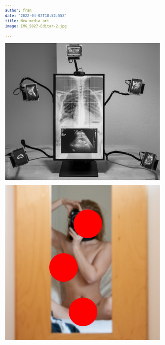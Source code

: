 ```yaml
---
author: fran
date: "2022-04-02T18:52:55Z"
title: New media art
image: IMG_5027-Editar-2.jpg

---
```


[![#Selfie_v2](XT238744.jpg)](/blog/2021/10/26/selfie_v2/)  

[![Shared Folver](IMG_5027-Editar-2.jpg)](/blog/2021/05/21/shared-folder-red-box-v21/)

